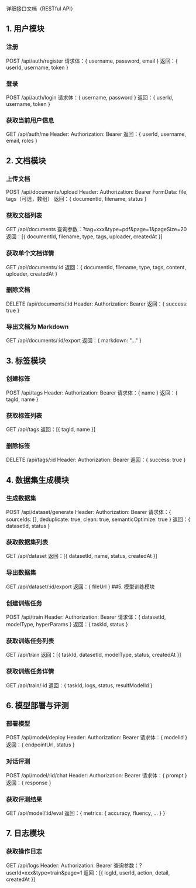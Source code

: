 详细接口文档（RESTful API）

## 1. 用户模块
### 注册
POST /api/auth/register
请求体：{ username, password, email }
返回：{ userId, username, token }
### 登录
POST /api/auth/login
请求体：{ username, password }
返回：{ userId, username, token }
### 获取当前用户信息
GET /api/auth/me
Header: Authorization: Bearer <token>
返回：{ userId, username, email, roles }
## 2. 文档模块
### 上传文档
POST /api/documents/upload
Header: Authorization: Bearer <token>
FormData: file, tags（可选，数组）
返回：{ documentId, filename, status }
### 获取文档列表
GET /api/documents
查询参数：?tag=xxx&type=pdf&page=1&pageSize=20
返回：[{ documentId, filename, type, tags, uploader, createdAt }]
### 获取单个文档详情
GET /api/documents/:id
返回：{ documentId, filename, type, tags, content, uploader, createdAt }
### 删除文档
DELETE /api/documents/:id
Header: Authorization: Bearer <token>
返回：{ success: true }
### 导出文档为 Markdown
GET /api/documents/:id/export
返回：{ markdown: "..." }
## 3. 标签模块
### 创建标签
POST /api/tags
Header: Authorization: Bearer <token>
请求体：{ name }
返回：{ tagId, name }
### 获取标签列表
GET /api/tags
返回：[{ tagId, name }]
### 删除标签
DELETE /api/tags/:id
Header: Authorization: Bearer <token>
返回：{ success: true }
## 4. 数据集生成模块
### 生成数据集
POST /api/dataset/generate
Header: Authorization: Bearer <token>
请求体：{ sourceIds: [], deduplicate: true, clean: true, semanticOptimize: true }
返回：{ datasetId, status }
### 获取数据集列表
GET /api/dataset
返回：[{ datasetId, name, status, createdAt }]
### 导出数据集
GET /api/dataset/:id/export
返回：{ fileUrl }
##5. 模型训练模块
### 创建训练任务
POST /api/train
Header: Authorization: Bearer <token>
请求体：{ datasetId, modelType, hyperParams }
返回：{ taskId, status }
### 获取训练任务列表
GET /api/train
返回：[{ taskId, datasetId, modelType, status, createdAt }]
### 获取训练任务详情
GET /api/train/:id
返回：{ taskId, logs, status, resultModelId }
## 6. 模型部署与评测
### 部署模型
POST /api/model/deploy
Header: Authorization: Bearer <token>
请求体：{ modelId }
返回：{ endpointUrl, status }
### 对话评测
POST /api/model/:id/chat
Header: Authorization: Bearer <token>
请求体：{ prompt }
返回：{ response }
### 获取评测结果
GET /api/model/:id/eval
返回：{ metrics: { accuracy, fluency, ... } }
## 7. 日志模块
### 获取操作日志
GET /api/logs
Header: Authorization: Bearer <token>
查询参数：?userId=xxx&type=train&page=1
返回：[{ logId, userId, action, detail, createdAt }]